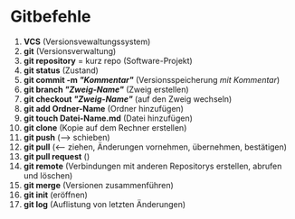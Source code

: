 # Gitbefehle

1. **VCS** (Versionsvewaltungssystem)
2. **git** (Versionsverwaltung)
3. **git repository** = kurz repo (Software-Projekt)
4. **git status** (Zustand)
5. **git commit -m *"Kommentar"*** (Versionsspeicherung *mit Kommentar*)
6. **git branch *"Zweig-Name"*** (Zweig erstellen)
7. **git checkout *"Zweig-Name"*** (auf den Zweig wechseln)
8. **git add Ordner-Name** (Ordner hinzufügen)
9. **git touch Datei-Name.md** (Datei hinzufügen)
10. **git clone** (Kopie auf dem Rechner erstellen)
11. **git push** (--> schieben)
12. **git pull** (<-- ziehen, Änderungen vornehmen, übernehmen, bestätigen)
13. **git pull request** ()
14. **git remote** (Verbindungen mit anderen Repositorys erstellen, abrufen und löschen)
15. **git merge** (Versionen zusammenführen)
16. **git init** (eröffnen)
17. **git log** (Auflistung von letzten Änderungen)